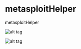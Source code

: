 # metasploitHelper
metasploitHelper  
  
![alt tag](https://raw.githubusercontent.com/milo2012/metasploitHelper/master/screenshot1.png)  
  
![alt tag](https://raw.githubusercontent.com/milo2012/metasploitHelper/master/screenshot2.png)

